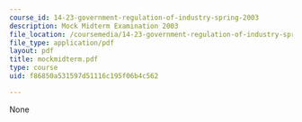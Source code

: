 ```yaml
---
course_id: 14-23-government-regulation-of-industry-spring-2003
description: Mock Midterm Examination 2003
file_location: /coursemedia/14-23-government-regulation-of-industry-spring-2003/f86850a531597d51116c195f06b4c562_mockmidterm.pdf
file_type: application/pdf
layout: pdf
title: mockmidterm.pdf
type: course
uid: f86850a531597d51116c195f06b4c562

---
```

None